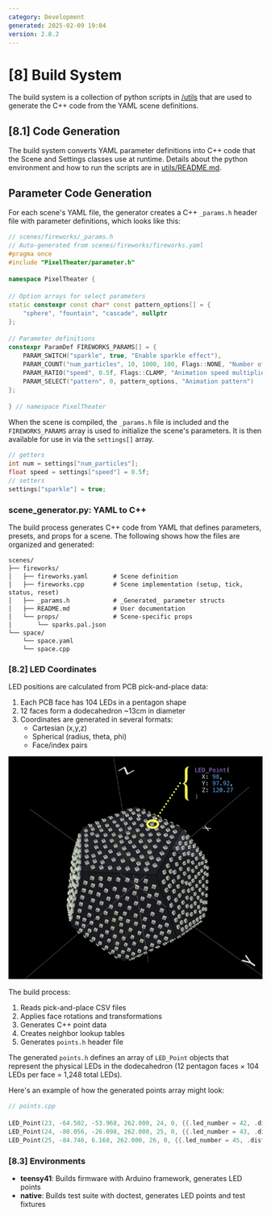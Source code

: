 ```yaml
---
category: Development
generated: 2025-02-09 19:04
version: 2.8.2
---
```


# [8] Build System

The build system is a collection of python scripts in [/utils](../../util/) that are used to generate the C++ code from the YAML scene definitions.

## [8.1] Code Generation

The build system converts YAML parameter definitions into C++ code that the Scene and Settings classes use at runtime. Details about the python environment and how to run the scripts are in [utils/README.md](../../util/README.md).

## Parameter Code Generation

For each scene's YAML file, the generator creates a C++ `_params.h` header file with parameter definitions, which looks like this:

```cpp
// scenes/fireworks/_params.h
// Auto-generated from scenes/fireworks/fireworks.yaml
#pragma once
#include "PixelTheater/parameter.h"

namespace PixelTheater {

// Option arrays for select parameters
static constexpr const char* const pattern_options[] = {
    "sphere", "fountain", "cascade", nullptr
};

// Parameter definitions
constexpr ParamDef FIREWORKS_PARAMS[] = {
    PARAM_SWITCH("sparkle", true, "Enable sparkle effect"),
    PARAM_COUNT("num_particles", 10, 1000, 100, Flags::NONE, "Number of particles"),
    PARAM_RATIO("speed", 0.5f, Flags::CLAMP, "Animation speed multiplier"),
    PARAM_SELECT("pattern", 0, pattern_options, "Animation pattern")
};

} // namespace PixelTheater
```

When the scene is compiled, the `_params.h` file is included and the `FIREWORKS_PARAMS` array is used to initialize the scene's parameters. It is then available for use in via the `settings[]` array.

```cpp
// getters
int num = settings["num_particles"];
float speed = settings["speed"] = 0.5f;
// setters
settings["sparkle"] = true;
```

### scene_generator.py: YAML to C++

The build process generates C++ code from YAML that defines parameters, presets, and props for a scene. The following shows how the files are organized and generated:

```text
scenes/
├── fireworks/
│   ├── fireworks.yaml       # Scene definition
│   ├── fireworks.cpp        # Scene implementation (setup, tick, status, reset)
│   ├── _params.h            # _Generated_ parameter structs
│   ├── README.md            # User documentation
│   └── props/               # Scene-specific props
│       └── sparks.pal.json
└── space/
    └── space.yaml
    └── space.cpp
```

### [8.2] LED Coordinates

LED positions are calculated from PCB pick-and-place data:

1. Each PCB face has 104 LEDs in a pentagon shape
2. 12 faces form a dodecahedron ~13cm in diameter
3. Coordinates are generated in several formats:
   - Cartesian (x,y,z)
   - Spherical (radius, theta, phi)
   - Face/index pairs

![PCB Pick-and-Place](../../images/leds-3d-space.png)

The build process:

1. Reads pick-and-place CSV files
2. Applies face rotations and transformations
3. Generates C++ point data
4. Creates neighbor lookup tables
5. Generates `points.h` header file

The generated `points.h` defines an array of `LED_Point` objects that represent the physical LEDs in the dodecahedron (12 pentagon faces × 104 LEDs per face = 1,248 total LEDs).

Here's an example of how the generated points array might look:

```cpp
// points.cpp

LED_Point(23, -64.502, -53.968, 262.000, 24, 0, {{.led_number = 42, .distance = 28.726}, {.led_number = 10, .distance = 29.271}, {.led_number = 24, .distance = 31.916}, {.led_number = 22, .distance = 32.298}, {.led_number = 43, .distance = 37.444}, {.led_number = 41, .distance = 42.067}, {.led_number = 9, .distance = 46.032}}),
LED_Point(24, -80.056, -26.098, 262.000, 25, 0, {{.led_number = 43, .distance = 31.889}, {.led_number = 23, .distance = 31.916}, {.led_number = 44, .distance = 32.458}, {.led_number = 25, .distance = 32.605}, {.led_number = 10, .distance = 35.475}, {.led_number = 11, .distance = 35.680}, {.led_number = 42, .distance = 49.358}}),
LED_Point(25, -84.746, 6.168, 262.000, 26, 0, {{.led_number = 45, .distance = 28.557}, {.led_number = 11, .distance = 30.515}, {.led_number = 24, .distance = 32.605}, {.led_number = 26, .distance = 33.386}, {.led_number = 44, .distance = 36.707}, {.led_number = 46, .distance = 42.276}, {.led_number = 12, .distance = 47.436}}),

```

### [8.3] Environments

- **teensy41**: Builds firmware with Arduino framework, generates LED points
- **native**: Builds test suite with doctest, generates LED points and test fixtures